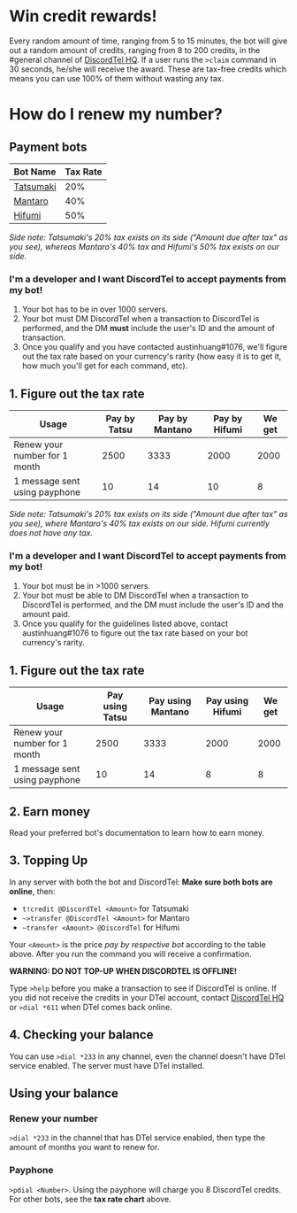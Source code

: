 # Win credit rewards!
Every random amount of time, ranging from 5 to 15 minutes, the bot will give out a random amount of credits, ranging from 8 to 200 credits, in the #general channel of [DiscordTel HQ](https://discord.gg/RN7pxrB). If a user runs the `>claim` command in 30 seconds, he/she will receive the award. These are tax-free credits which means you can use 100% of them without wasting any tax.

# How do I renew my number?

## Payment bots

| Bot Name                                         | Tax Rate |
|--------------------------------------------------|----------|
| [Tatsumaki](http://tatsumaki.xyz)                | 20%      |
| [Mantaro](https://github.com/Mantaro/MantaroBot) | 40%      |
| [Hifumi](http://hifumibot.xyz/)                  | 50%      |

*Side note: Tatsumaki's 20% tax exists on its side ("Amount due after tax" as you see), whereas Mantaro's 40% tax and Hifumi's 50% tax exists on our side.*

### I'm a developer and I want DiscordTel to accept payments from my bot!
1. Your bot has to be in over 1000 servers.
2. Your bot must DM DiscordTel when a transaction to DiscordTel is performed, and the DM **must** include the user's ID and the amount of transaction.
3. Once you qualify and you have contacted austinhuang#1076, we'll figure out the tax rate based on your currency's rarity (how easy it is to get it, how much you'll get for each command, etc).

## 1. Figure out the tax rate

| Usage                         | Pay by Tatsu | Pay by Mantano | Pay by Hifumi | We get |
|-------------------------------|--------------|----------------|---------------|--------|
| Renew your number for 1 month | 2500         | 3333           | 2000          | 2000   |
| 1 message sent using payphone | 10           | 14             | 10            | 8      |

*Side note: Tatsumaki's 20% tax exists on its side ("Amount due after tax" as you see), where Mantaro's 40% tax exists on our side. Hifumi currently does not have any tax.*

### I'm a developer and I want DiscordTel to accept payments from my bot!
1. Your bot must be in >1000 servers.
2. Your bot must be able to DM DiscordTel when a transaction to DiscordTel is performed, and the DM must include the user's ID and the amount paid.
3. Once you qualify for the guidelines listed above, contact austinhuang#1076 to figure out the tax rate based on your bot currency's rarity.

## 1. Figure out the tax rate

| Usage                         | Pay using Tatsu | Pay using Mantano | Pay using Hifumi | We get |
|-------------------------------|-----------------|-------------------|------------------|--------|
| Renew your number for 1 month | 2500            | 3333              | 2000             | 2000   |
| 1 message sent using payphone | 10              | 14                | 8                | 8      |

## 2. Earn money

Read your preferred bot's documentation to learn how to earn money.

## 3. Topping Up
In any server with both the bot and DiscordTel: **Make sure both bots are online**, then:

* `t!credit @DiscordTel <Amount>` for Tatsumaki
* `~>transfer @DiscordTel <Amount>` for Mantaro
* `~transfer <Amount> @DiscordTel` for Hifumi

Your `<Amount>` is the price *pay by respective bot* according to the table above. After you run the command you will receive a confirmation.

**WARNING: DO NOT TOP-UP WHEN DISCORDTEL IS OFFLINE!**

Type `>help` before you make a transaction to see if DiscordTel is online. If you did not receive the credits in your DTel account, contact [DiscordTel HQ](https://discord.gg/RN7pxrB) or `>dial *611` when DTel comes back online.

## 4. Checking your balance
You can use `>dial *233` in any channel, even the channel doesn't have DTel service enabled. The server must have DTel installed.

## Using your balance
### Renew your number
`>dial *233` in the channel that has DTel service enabled, then type the amount of months you want to renew for.

### Payphone
`>pdial <Number>`.
Using the payphone will charge you 8 DiscordTel credits. For other bots, see the **tax rate chart** above.
